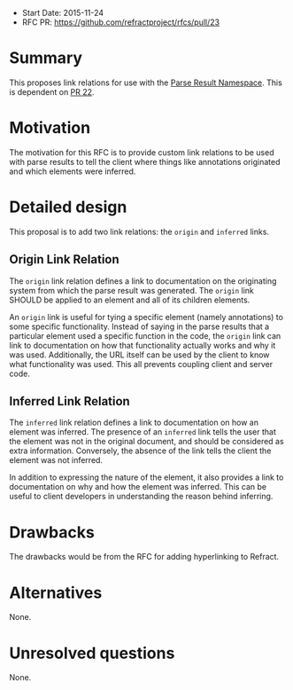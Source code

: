- Start Date: 2015-11-24
- RFC PR: https://github.com/refractproject/rfcs/pull/23

# Summary

This proposes link relations for use with the [Parse Result Namespace](https://github.com/refractproject/refract-spec/blob/master/namespaces/parse-result-namespace.md). This is dependent on [PR 22](https://github.com/refractproject/rfcs/pull/22).

# Motivation

The motivation for this RFC is to provide custom link relations to be used with parse results to tell the client where things like annotations originated and which elements were inferred.

# Detailed design

This proposal is to add two link relations: the `origin` and `inferred` links.

## Origin Link Relation

The `origin` link relation defines a link to documentation on the originating system from which the parse result was generated. The `origin` link SHOULD be applied to an element and all of its children elements.

An `origin` link is useful for tying a specific element (namely annotations) to some specific functionality. Instead of saying in the parse results that a particular element used a specific function in the code, the `origin` link can link to documentation on how that functionality actually works and why it was used. Additionally, the URL itself can be used by the client to know what functionality was used. This all prevents coupling client and server code.

## Inferred Link Relation

The `inferred` link relation defines a link to documentation on how an element was inferred. The presence of an `inferred` link tells the user that the element was not in the original document, and should be considered as extra information. Conversely, the absence of the link tells the client the element was not inferred.

In addition to expressing the nature of the element, it also provides a link to documentation on why and how the element was inferred. This can be useful to client developers in understanding the reason behind inferring.

# Drawbacks

The drawbacks would be from the RFC for adding hyperlinking to Refract.

# Alternatives

None.

# Unresolved questions

None.
